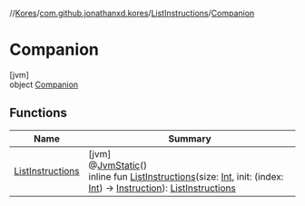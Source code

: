//[Kores](../../../../index.md)/[com.github.jonathanxd.kores](../../index.md)/[ListInstructions](../index.md)/[Companion](index.md)

# Companion

[jvm]\
object [Companion](index.md)

## Functions

| Name | Summary |
|---|---|
| [ListInstructions](-list-instructions.md) | [jvm]<br>@[JvmStatic](https://kotlinlang.org/api/latest/jvm/stdlib/kotlin.jvm/-jvm-static/index.html)()<br>inline fun [ListInstructions](-list-instructions.md)(size: [Int](https://kotlinlang.org/api/latest/jvm/stdlib/kotlin/-int/index.html), init: (index: [Int](https://kotlinlang.org/api/latest/jvm/stdlib/kotlin/-int/index.html)) -> [Instruction](../../-instruction/index.md)): [ListInstructions](../index.md) |
